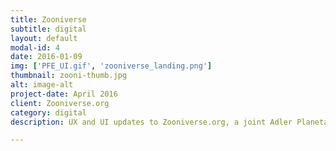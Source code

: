 ```yaml
---
title: Zooniverse
subtitle: digital
layout: default
modal-id: 4
date: 2016-01-09
img: ['PFE_UI.gif', 'zooniverse_landing.png']
thumbnail: zooni-thumb.jpg
alt: image-alt
project-date: April 2016
client: Zooniverse.org
category: digital
description: UX and UI updates to Zooniverse.org, a joint Adler Planetarium and Oxford University citizen science platform. The former design for the Zooniverse Project Builder platform had a bloated and overwhelming navigation where Zooniverse.org primary navigation was layered on top of each individual project's own navigation. But by condensing the navigation system down it becomes approachable and to the user and reinforces Zooniverse as a holistic and persistent identity.

---
```

